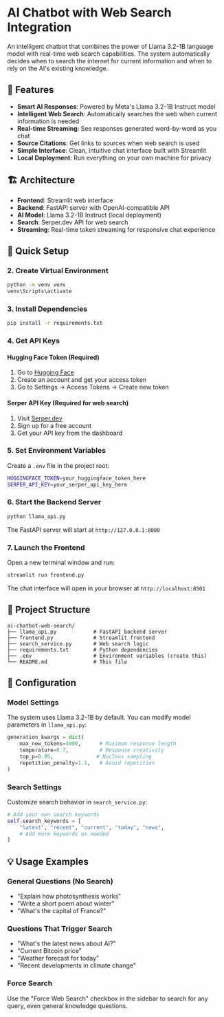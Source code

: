 # AI Chatbot with Web Search Integration

An intelligent chatbot that combines the power of Llama 3.2-1B language model with real-time web search capabilities. The system automatically decides when to search the internet for current information and when to rely on the AI's existing knowledge.

## 🌟 Features

- **Smart AI Responses**: Powered by Meta's Llama 3.2-1B Instruct model
- **Intelligent Web Search**: Automatically searches the web when current information is needed
- **Real-time Streaming**: See responses generated word-by-word as you chat
- **Source Citations**: Get links to sources when web search is used
- **Simple Interface**: Clean, intuitive chat interface built with Streamlit
- **Local Deployment**: Run everything on your own machine for privacy

## 🏗️ Architecture

- **Frontend**: Streamlit web interface
- **Backend**: FastAPI server with OpenAI-compatible API
- **AI Model**: Llama 3.2-1B Instruct (local deployment)
- **Search**: Serper.dev API for web search
- **Streaming**: Real-time token streaming for responsive chat experience

## 🚀 Quick Setup

### 2. Create Virtual Environment

```bash
python -m venv venv
venv\Scripts\activate
```

### 3. Install Dependencies

```bash
pip install -r requirements.txt
```

### 4. Get API Keys

#### Hugging Face Token (Required)
1. Go to [Hugging Face](https://huggingface.co/)
2. Create an account and get your access token
3. Go to Settings → Access Tokens → Create new token

#### Serper API Key (Required for web search)
1. Visit [Serper.dev](https://serper.dev/)
2. Sign up for a free account
3. Get your API key from the dashboard

### 5. Set Environment Variables

Create a `.env` file in the project root:

```bash
HUGGINGFACE_TOKEN=your_huggingface_token_here
SERPER_API_KEY=your_serper_api_key_here
```

### 6. Start the Backend Server

```bash
python llama_api.py
```

The FastAPI server will start at `http://127.0.0.1:8000`

### 7. Launch the Frontend

Open a new terminal window and run:

```bash
streamlit run frontend.py
```

The chat interface will open in your browser at `http://localhost:8501`

## 📁 Project Structure

```
ai-chatbot-web-search/
├── llama_api.py            # FastAPI backend server
├── frontend.py             # Streamlit frontend
├── search_service.py       # Web search logic
├── requirements.txt        # Python dependencies
├── .env                    # Environment variables (create this)
└── README.md               # This file
```

## 🔧 Configuration

### Model Settings
The system uses Llama 3.2-1B by default. You can modify model parameters in `llama_api.py`:

```python
generation_kwargs = dict(
    max_new_tokens=4000,      # Maximum response length
    temperature=0.7,          # Response creativity
    top_p=0.95,              # Nucleus sampling
    repetition_penalty=1.1,   # Avoid repetition
)
```

### Search Settings
Customize search behavior in `search_service.py`:

```python
# Add your own search keywords
self.search_keywords = [
    "latest", "recent", "current", "today", "news", 
    # Add more keywords as needed
]
```

## 💡 Usage Examples

### General Questions (No Search)
- "Explain how photosynthesis works"
- "Write a short poem about winter"
- "What's the capital of France?"

### Questions That Trigger Search
- "What's the latest news about AI?"
- "Current Bitcoin price"
- "Weather forecast for today"
- "Recent developments in climate change"

### Force Search
Use the "Force Web Search" checkbox in the sidebar to search for any query, even general knowledge questions.
